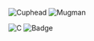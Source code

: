 ![Cuphead](https://i.pinimg.com/originals/3d/db/52/3ddb52731ff95382a6d7d406535d2ee0.gif)
![Mugman](https://i.pinimg.com/originals/af/e8/20/afe8205d15441e5f18cc7d5345bb5e46.gif)

![C](https://img.shields.io/badge/c-05122A.svg?style=flat&logo=c)
![Badge](https://bit.ly/icom-badge)
